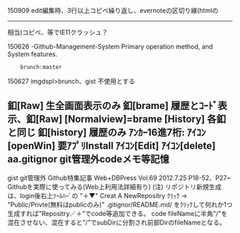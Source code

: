 150909 edit編集時、3行以上コピペ繰り返し、evernoteの区切り線(htmlの<hr>相当)コピペ、等でIE11クラッシュ？

150626 -Github-Management-System Primary operation method, and System features.

        brunch:master
150627 imgdspl>brunch、gist	不使用とする

釦[Raw]		生全画面表示のみ
釦[brame]	履歴とｺｰﾄﾞ表示、釦[Raw] [Normalview]=brame [History] 各釦と同じ
釦[history]	履歴のみ ｱﾝｶｰ16進7桁:
ｱｲｺﾝ[openWin]   要ｱﾌﾟﾘInstall
ｱｲｺﾝ[Edit]
ｱｲｺﾝ[delete]
aa.gitignor	git管理外codeメモ等記憶
---------------------------------------
gist		git管理外
Github特集記事 Web+DBPress Vol.69 2012.7.25 P18-52、P27~ Githubを実際に使ってみる(Web上利用法詳細有り)
(注) リポジトリ新規生成は、login後右上ﾂｰﾙﾊｰﾞの "＋▼" Creat A NewRepositry ｸﾘｯｸ → "Public/Privte(無料はpublicのみ)" .gitignor/README.md/ をｸﾘｯｸして何れか1つ生成すれば"Repositry／＋"でcode等追加できる。
     code fileNameに半角"/"を混在させない、混在すると"/"でsubDirに分割され前部DirのfileNameとなる。
